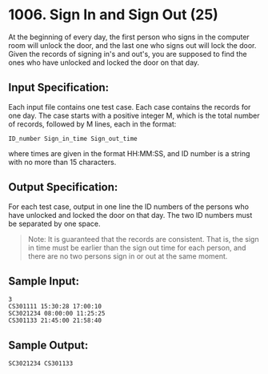 # 1006. Sign In and Sign Out (25)
At the beginning of every day, the first person who signs in the computer room will unlock the door, and the last one who signs out will lock the door. Given the records of signing in's and out's, you are supposed to find the ones who have unlocked and locked the door on that day.

## Input Specification:

Each input file contains one test case. Each case contains the records for one day. The case starts with a positive integer M, which is the total number of records, followed by M lines, each in the format:  
```
ID_number Sign_in_time Sign_out_time
```

where times are given in the format HH:MM:SS, and ID number is a string with no more than 15 characters.

## Output Specification:

For each test case, output in one line the ID numbers of the persons who have unlocked and locked the door on that day. The two ID numbers must be separated by one space.  
  
>Note: It is guaranteed that the records are consistent. That is, the sign in time must be earlier than the sign out time for each person, and there are no two persons sign in or out at the same moment.

## Sample Input:
```
3
CS301111 15:30:28 17:00:10
SC3021234 08:00:00 11:25:25
CS301133 21:45:00 21:58:40
```
## Sample Output:
```
SC3021234 CS301133
```